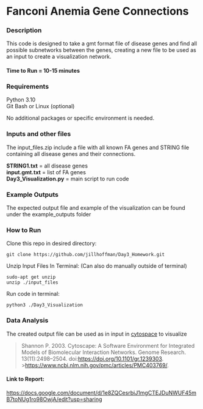 # Fanconi Anemia Gene Connections

### Description
This code is designed to take a gmt format file of disease genes and find all possible subnetworks between the genes, creating a new file to be used as an input to create a visualization network.
#### Time to Run = 10-15 minutes

### Requirements
Python 3.10    
Git Bash or Linux (optional)

No additional packages or specific environment is needed.

### Inputs and other files
The input_files.zip include a file with all known FA genes and STRING file containing all disease genes and their connections.

**STRING1.txt** = all disease genes  
**input.gmt.txt** = list of FA genes  
**Day3_Visualization.py** = main script to run code  

### Example Outputs
The expected output file and example of the visualization can be found under the example_outputs folder

### How to Run
Clone this repo in desired directory:

    git clone https://github.com/jillhoffman/Day3_Homework.git
  
Unzip Input Files In Terminal: (Can also do manually outside of terminal)

    sudo-apt get unzip
    unzip ./input_files
  
Run code in terminal:

    python3 ./Day3_Visualization

### Data Analysis
The created output file can be used as in input in [cytospace](https://cytoscape.org/) to visualize

>Shannon P. 2003. Cytoscape: A Software Environment for Integrated Models of 
>Biomolecular Interaction Networks. Genome Research. 13(11):2498–2504. doi:https://doi.org/10.1101/gr.1239303. >https://www.ncbi.nlm.nih.gov/pmc/articles/PMC403769/.

#### Link to Report:
https://docs.google.com/document/d/1e8ZQCesrbiJ1mgCTEJDuNWUF45mB7toNUg1ro98OwjA/edit?usp=sharing 
